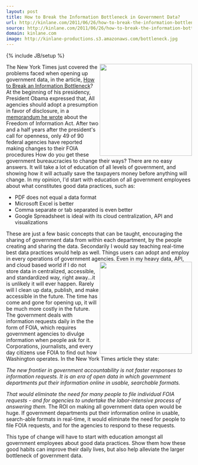 ```yaml
---
layout: post
title: How to Break the Information Bottleneck in Government Data?
url: http://kinlane.com/2011/06/26/how-to-break-the-information-bottleneck-in-government-data/
source: http://kinlane.com/2011/06/26/how-to-break-the-information-bottleneck-in-government-data/
domain: kinlane.com
image: http://kinlane-productions.s3.amazonaws.com/bottleneck.jpg
---
```

{% include JB/setup %}

<p>
     <img src="http://kinlane-productions.s3.amazonaws.com/bottleneck.jpg" alt="" width="250" align="right" />The New York Times just covered the problems faced when opening up government data, in the article, <a title="How to break an information bottleneck" href="http://www.nytimes.com/2011/06/26/business/26stream.html?_r=1">How to Break an Information Bottleneck</a>? At the beginning of his presidency, President Obama expressed that, All agencies should adopt a presumption in favor of disclosure, in a <a title="memorandum he wrote" href="http://www.whitehouse.gov/the_press_office/Freedom_of_Information_Act/">memorandum he wrote</a> about the Freedom of Information Act. After two and a half years after the president's call for openness, only 49 of 90 federal agencies have reported making changes to their FOIA procedures How do you get these government bureaucracies to change their ways? There are no easy answers. It will take a lot of education of all levels of government, and showing how it will actually save the taxpayers money before anything will change. In my opinion, I'd start with education of all government employees about what constitutes good data practices, such as:
</p>
<ul class="mainlist">
     <li>PDF does not equal a data format
     </li>
     <li>Microsoft Excel is better
     </li>
     <li>Comma separate or tab separated is even better
     </li>
     <li>Google Spreadsheet is ideal with its cloud centralization, API and visualizations
     </li>
</ul>
<p>
     These are just a few basic concepts that can be taught, encouraging the sharing of government data from within each department, by the people creating and sharing the data. Secondarily I would say teaching real-time best data practices would help as well. Things users can adopt and employ in every operations of government agencies. <img class="c1" src="http://kinlane-productions.s3.amazonaws.com/matrix-pics/washington-crossing-the-delaware-cropped.png" alt="" width="250" align="right" />Even in my heavy data, API, and cloud based world if I do not store data in centralized, accessible, and standardized way, right away...it is unlikely it will ever happen. Rarely will I clean up data, publish, and make accessible in the future. The time has come and gone for opening up, it will be much more costly in the future. The government deals with information requests daily in the the form of FOIA, which requires government agencies to divulge information when people ask for it. Corporations, journalists, and every day citizens use FOIA to find out how Washington operates. In the New York Times article they state:
</p>
<p class="c2">
     <em>The new frontier in government accountability is not faster responses to information requests. It is an era of open data in which government departments put their information online in usable, searchable formats.</em>
</p>
<p class="c2">
     <em>That would eliminate the need for many people to file individual FOIA requests - and for agencies to undertake the labor-intensive process of answering them.</em> The ROI on making all government data open would be huge. If government departments put their information online in usable, search-able formats in real-time, it would eliminate the need for people to file FOIA requests, and for the agencies to respond to these requests.
</p>
<p>
     This type of change will have to start with education amongst all government employees about good data practices. Show them how these good habits can improve their daily lives, but also help alleviate the larger bottleneck of government data.
</p>